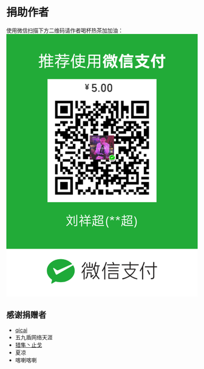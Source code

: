 # 捐助作者
使用微信扫描下方二维码请作者喝杯热茶加加油：
![donate.png](donate.png)

## 感谢捐赠者
* [qicai](https://gitee.com/qicaizhao)
* 五九盾网络天涯
* [猎隼丶止戈](https://gitee.com/nn200433)
* 夏凉
* 喀喇喀喇